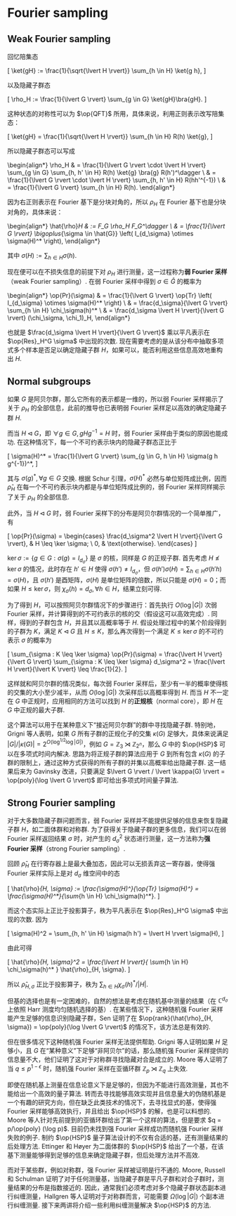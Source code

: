 # Fourier sampling

## Weak Fourier sampling

回忆陪集态

\[
    \ket{gH} := \frac{1}{\sqrt{\lvert H \rvert}} \sum_{h \in H} \ket{g h},
\]

以及隐藏子群态

\[
    \rho_H := \frac{1}{\lvert G \rvert} \sum_{g \in G} \ket{gH}\bra{gH}.
\]

这种状态的对称性可以为 $\op{QFT}$ 所用，具体来说，利用正则表示改写陪集态：

\[
    \ket{gH} = \frac{1}{\sqrt{\lvert H \rvert}} \sum_{h \in H} R(h) \ket{g},
\]

所以隐藏子群态可以写成

\begin{align*}
    \rho_H & = \frac{1}{\lvert G \rvert \cdot \lvert H \rvert} \sum_{g \in G} \sum_{h, h' \in H} R(h) \ket{g} \bra{g} R(h')^\dagger \\
           & = \frac{1}{\lvert G \rvert \cdot \lvert H \rvert} \sum_{h, h' \in H} R(hh'^{-1}) \\
           & = \frac{1}{\lvert G \rvert} \sum_{h \in H} R(h).
\end{align*}

因为右正则表示在 Fourier 基下是分块对角的，所以 $\rho_H$ 在 Fourier 基下也是分块对角的，具体来说：

\begin{align*}
    \hat{\rho}_H & := F_G \rho_H F_G^\dagger \\
                & = \frac{1}{\lvert G \rvert} \bigoplus_{\sigma \in \hat{G}} \left( I_{d_\sigma} \otimes \sigma(H)^* \right),
\end{align*}

其中 $\sigma(H) := \sum_{h \in H} \sigma(h)$.

现在便可以在不损失信息的前提下对 $\rho_H$ 进行测量，这一过程称为**弱 Fourier 采样**（weak Fourier sampling）. 在弱 Fourier 采样中得到 $\sigma \in \hat{G}$ 的概率为

\begin{align*}
    \op{Pr}(\sigma) & = \frac{1}{\lvert G \rvert} \op{Tr} \left( I_{d_\sigma} \otimes \sigma(H)^* \right) \\
                    & = \frac{d_\sigma}{\lvert G \rvert} \sum_{h \in H} \chi_\sigma(h)^* \\
                    & = \frac{d_\sigma \lvert H \rvert}{\lvert G \rvert} (\chi_\sigma, \chi_1)_H,
\end{align*}

也就是 $\frac{d_\sigma \lvert H \rvert}{\lvert G \rvert}$ 乘以平凡表示在 $\op{Res}_H^G \sigma$ 中出现的次数. 现在需要考虑的是从该分布中抽取多项式多个样本是否足以确定隐藏子群 $H$，如果可以，能否利用这些信息高效地重构出 $H$.

## Normal subgroups

如果 $G$ 是阿贝尔群，那么它所有的表示都是一维的，所以弱 Fourier 采样揭示了关于 $\rho_H$ 的全部信息，此前的推导也已表明弱 Fourier 采样足以高效的确定隐藏子群 $H$.

而当 $H \triangleleft G$，即 $\forall g \in G, g H g^{-1} = H$ 时，弱 Fourier 采样由于类似的原因也能成功. 在这种情况下，每一个不可约表示块内的隐藏子群态正比于

\[
    \sigma(H)^* = \frac{1}{\lvert G \rvert} \sum_{g \in G, h \in H} \sigma(g h g^{-1})^*,
\]

其与 $\sigma(g)^*, \forall g \in G$ 交换. 根据 Schur 引理，$\sigma(H)^*$ 必然与单位矩阵成比例，因而 $\hat{\rho}_H$ 在每一个不可约表示块内都是与单位矩阵成比例的，弱 Fourier 采样同样揭示了关于 $\rho_H$ 的全部信息.

此外，当 $H \triangleleft G$ 时，弱 Fourier 采样下的分布是阿贝尔群情况的一个简单推广，有

\[
    \op{Pr}(\sigma) = \begin{cases}
        \frac{d_\sigma^2 \lvert H \rvert}{\lvert G \rvert}, & H \leq \ker \sigma; \\
        0, & \text{otherwise}.
    \end{cases}
\]

$\ker \sigma := \{ g \in G : \sigma(g) = I_{d_\sigma} \}$ 是 $\sigma$ 的核，同样是 $G$ 的正规子群. 首先考虑 $H \not\leq \ker \sigma$ 的情况，此时存在 $h' \in H$ 使得 $\sigma(h') \neq I_{d_\sigma}$，但 $\sigma(h') \sigma(H) = \sum_{h \in H} \sigma(h' h) = \sigma(H)$，且 $\sigma(h')$ 是酉矩阵，$\sigma(H)$ 是单位矩阵的倍数，所以只能是 $\sigma(H) = 0$；而如果 $H \leq \ker \sigma$，则 $\chi_\sigma(h) = d_\sigma, \forall h \in H$，结果立刻可得.

为了得到 $H$，可以按照阿贝尔群情况下的步骤进行：首先执行 $O(\log \lvert G \rvert)$ 次弱 Fourier 采样，并计算得到的不可约表示的核的交（假设这可以高效完成）. 同样，得到的子群包含 $H$，并且其以高概率等于 $H$. 假设处理过程中的某个阶段得到的子群为 $K$，满足 $K \triangleleft G$ 且 $H \leq K$，那么再次得到一个满足 $K \leq \ker \sigma$ 的不可约表示 $\sigma$ 的概率为

\[
    \sum_{\sigma : K \leq \ker \sigma} \op{Pr}(\sigma) = \frac{\lvert H \rvert}{\lvert G \rvert} \sum_{\sigma : K \leq \ker \sigma} d_\sigma^2 = \frac{\lvert H \rvert}{\lvert K \rvert} \leq \frac{1}{2}.
\]

这样就和阿贝尔群的情况类似，每次弱 Fourier 采样后，至少有一半的概率使得核的交集的大小至少减半，从而 $O(\log \lvert G \rvert)$ 次采样后以高概率得到 $H$. 而当 $H$ 不一定在 $G$ 中正规时，应用相同的方法可以找到 $H$ 的**正规核**（normal core），即 $H$ 在 $G$ 中正规的最大子群.

这个算法可以用于在某种意义下“接近阿贝尔群”的群中寻找隐藏子群. 特别地，Grigni 等人表明，如果 $G$ 所有子群的正规化子的交集 $\kappa(G)$ 足够大，具体来说满足 $\lvert G \rvert / \lvert \kappa(G) \rvert = 2^{O(\log^{1/2} \log \lvert G \rvert)}$，例如 $G = \mathbb{Z}_3 \rtimes \mathbb{Z}_{2^n}$，那么 $G$ 中的 $\op{HSP}$ 可以在多项式时间内解决. 思路为将正规子群的算法应用于 $G$ 到所有包含 $\kappa(G)$ 的子群的限制上，通过这种方式获得的所有子群的并集以高概率给出隐藏子群. 这一结果后来为 Gavinsky 改进，只要满足 $\lvert G \rvert / \lvert \kappa(G) \rvert = \op{poly}(\log \lvert G \rvert)$ 即可给出多项式时间量子算法.

## Strong Fourier sampling

对于大多数隐藏子群问题而言，弱 Fourier 采样并不能提供足够的信息来恢复隐藏子群 $H$，如二面体群和对称群. 为了获得关于隐藏子群的更多信息，我们可以在弱 Fourier 采样返回结果 $\sigma$ 时，对产生的 $d_\sigma^2$ 状态进行测量，这一方法称为**强 Fourier 采样**（strong Fourier sampling）.

回顾 $\hat{\rho}_H$ 在行寄存器上是最大叠加态，因此可以无损丢弃这一寄存器，使得强 Fourier 采样实际上是对 $d_\sigma$ 维空间中的态

\[
    \hat{\rho}_{H, \sigma} := \frac{\sigma(H)^*}{\op{Tr} \sigma(H)^*} = \frac{\sigma(H)^*}{\sum_{h \in H} \chi_\sigma(h)^*}.
\]

而这个态实际上正比于投影算子，秩为平凡表示在 $\op{Res}_H^G \sigma$ 中出现的次数. 因为

\[
    \sigma(H)^2 = \sum_{h, h' \in H} \sigma(h h') = \lvert H \rvert \sigma(H),
\]

由此可得

\[
    \hat{\rho}_{H, \sigma}^2 = \frac{\lvert H \rvert}{ \sum_{h \in H} \chi_\sigma(h)^* } \hat{\rho}_{H, \sigma}.
\]

所以 $\hat{\rho}_{H, \sigma}$ 正比于投影算子，秩为 $\sum_{h \in H} \chi_\sigma(h)^* / \lvert H \rvert$.

但基的选择也是有一定困难的，自然的想法是考虑在随机基中测量的结果（在 $\mathbb{C}^{d_\sigma}$ 上依照 Harr 测度均匀随机选择的基）. 在某些情况下，这种随机强 Fourier 采样能产生足够的信息识别隐藏子群，Sen 证明了在 $\op{rank}(\hat{\rho}_{H, \sigma}) = \op{poly}(\log \lvert G \rvert)$ 的情况下，该方法总是有效的.

但在很多情况下这种随机强 Fourier 采样无法提供帮助. Grigni 等人证明如果 $H$ 足够小，且 $G$ 在“某种意义”下足够“非阿贝尔”的话，那么随机强 Fourier 采样提供的信息量不大，他们证明了这对于对称群寻找隐藏对合是成立的. Moore 等人证明了当 $q \leq p^{1-\epsilon}$ 时，随机强 Fourier 采样在亚循环群 $\mathbb{Z}_p \rtimes \mathbb{Z}_q$ 上失效.

即使在随机基上测量在信息论意义下是足够的，但因为不能进行高效测量，其也不能给出一个高效的量子算法. 转而去寻找能够高效实现并且信息量大的伪随机基是一个有趣的研究方向，但在缺乏此类技术的情况下，去寻找显式的基，使得强 Fourier 采样能够高效执行，并且给出 $\op{HSP}$ 的解，也是可以料想的. Moore 等人针对先前提到的亚循环群给出了第一个这样的算法，但是要求 $q = p/\op{poly} (\log p)$. 目前仍未找到强 Fourier 采样成功而随机强 Fourier 采样失败的例子. 制约 $\op{HSP}$ 量子算法设计的不仅有合适的基，还有测量结果的后处理方法. Ettinger 和 Høyer 为二面体群的 $\op{HSP}$ 给出了一个基，在该基下测量能够得到足够的信息来确定隐藏子群，但后处理方法并不高效. 

而对于某些群，例如对称群，强 Fourier 采样被证明是行不通的. Moore, Russell 和 Schulman 证明了对于任何测量基，当隐藏子群是平凡子群和对合子群时，测量结果的分布是指数接近的. 因此，通常我们必须考虑对多个隐藏子群状态副本进行纠缠测量，Hallgren 等人证明对于对称群而言，可能需要 $\Omega(\log \lvert G \rvert)$ 个副本进行纠缠测量. 接下来两讲将介绍一些利用纠缠测量解决 $\op{HSP}$ 的方法.